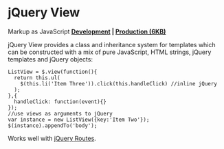 jQuery View
===========
Markup as JavaScript **[Development](https://github.com/syntacticx/viewjs/zipball/master) | [Production (6KB)](https://github.com/syntacticx/viewjs/raw/master/jquery.view.min.js)**  


jQuery View provides a class and inheritance system for templates which can be constructed with a mix of pure JavaScript, HTML strings, jQuery templates and jQuery objects:

    ListView = $.view(function(){
      return this.ul(
        $(this.li('Item Three')).click(this.handleClick) //inline jQuery
      );
    },{
      handleClick: function(event){}
    });
    //use views as arguments to jQuery
    var instance = new ListView({key:'Item Two'});
    $(instance).appendTo('body');

Works well with [jQuery Routes](http://routesjs.com/).
